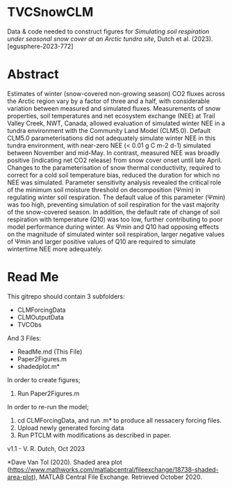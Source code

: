 # TVCSnowCLM
Data & code needed to construct figures for *Simulating soil respiration under seasonal snow cover at an Arctic tundra site*, Dutch et al. (2023). [egusphere-2023-772]

# Abstract
Estimates of winter (snow-covered non-growing season) CO2 fluxes across the Arctic region vary by a factor of three and a half, with considerable variation between measured and simulated fluxes. Measurements of snow properties, soil temperatures and net ecosystem exchange (NEE) at Trail Valley Creek, NWT, Canada, allowed evaluation of simulated winter NEE in a tundra environment with the Community Land Model (CLM5.0). Default CLM5.0 parameterisations did not adequately simulate winter NEE in this tundra environment, with near-zero NEE (< 0.01 g C m-2 d-1) simulated between November and mid-May. In contrast, measured NEE was broadly positive (indicating net CO2 release) from snow cover onset until late April. Changes to the parameterisation of snow thermal conductivity, required to correct for a cold soil temperature bias, reduced the duration for which no NEE was simulated. Parameter sensitivity analysis revealed the critical role of the minimum soil moisture threshold on decomposition (Ψmin) in regulating winter soil respiration. The default value of this parameter (Ψmin) was too high, preventing simulation of soil respiration for the vast majority of the snow-covered season. In addition, the default rate of change of soil respiration with temperature (Q10) was too low, further contributing to poor model performance during winter. As Ψmin and Q10 had opposing effects on the magnitude of simulated winter soil respiration, larger negative values of Ψmin and larger positive values of Q10 are required to simulate wintertime NEE more adequately.

# Read Me
This gitrepo should contain 3 subfolders:
- CLMForcingData
- CLMOutputData
- TVCObs

And 3 Files:
- ReadMe.md (This File)
- Paper2Figures.m
- shadedplot.m*

In order to create figures; 
1. Run Paper2Figures.m

In order to re-run the model; 
1. cd CLMForcingData, and run .m* to produce all nessacery forcing files.
2. Upload newly generated forcing data
3. Run PTCLM with modifications as described in paper.

v1.1 - V. R. Dutch, Oct 2023

*Dave Van Tol (2020). Shaded area plot (https://www.mathworks.com/matlabcentral/fileexchange/18738-shaded-area-plot), MATLAB Central File Exchange. Retrieved October 2020.
